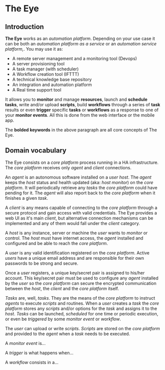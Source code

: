 # The Eye

## Introduction

**The Eye** works as an _automation platform_. Depending on your use case it can be both an _automation platform as a service_ or an _automation service platform,_. You may use it as:

* A remote server management and a monitoring tool \(Devops\)
* A server provisioning tool
* A task manager \(with scheduler\)
* A Workflow creation tool \(IFTTT\)
* A technical knowledge base repository
* An integration and automation platform
* A Real time support tool

It allows you to **monitor** and manage **resources**, launch and **schedule** **tasks**, write and/or upload **scripts**, build **workflows** through a series of **task** results or even **trigger** specific **tasks** or **workflows** as a response to one of your **monitor events**. All this is done from the web interface or the mobile app.

The **bolded keywords** in the above paragraph are all core concepts of The Eye.

## Domain vocabulary

The Eye consists on a _core platform_ process running in a HA infrastructure. The _core platform_ receives only _agent_ and _client_ connections.

An _agent_ is an autonomous software installed on a _user_ _host_. The _agent_ keeps the _host_ status and health updated (aka: _host monitor_) on the _core platform_. It will periodically retrieve any _tasks_ the _core platform_ could have pending for it. The _agent_ will also report back to the _core platform_ when it finishes a given _task_.

A _client_ is any means capable of connecting to the _core platform_ through a secure protocol and gain access with valid credentials. The Eye provides a web UI as it's main _client_, but alternative connection mechanisms can be implemented and any of them would fall under the _client_ category.

A _host_ is any instance, server or machine the _user_ wants to _monitor_ or control. The _host_ must have internet access, the _agent_ installed and configured and be able to reach the _core platform_.

A _user_ is any valid identification registered on the _core platform_. Active _users_ have a unique email address and are responsible for their own passwords to be strong and secure.

Once a _user_ registers, a unique key/secret pair is assigned to his/her account. This key/secret pair must be used to configure any _agent_ installed by the _user_ so the _core platform_ can secure the encrypted communication between the _host_, the _client_ and the _core platform_ itself.

_Tasks_ are, well, _tasks_. They are the means of the _core platform_ to instruct _agents_ to execute _scripts_ and routines. When a _user_ creates a _task_ the _core platform_ stores any _scripts_ and/or options for the _task_ and assigns it to the _host_. _Tasks_ can be launched, _scheduled_ for one time or periodic execution, or even be _triggered_ by some _monitor event_ or _workflow_.

The _user_ can upload or write _scripts_. _Scripts_ are stored on the _core platform_ and provided to the _agent_ when a _task_ needs to be executed.

A _monitor event_ is...

A _trigger_ is what happens when...

A _workflow_ consists in a...
